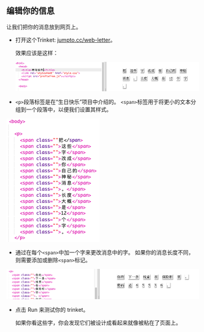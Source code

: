 ## 编辑你的信息

让我们把你的消息放到网页上。

+ 打开这个Trinket: <a href="http://jumpto.cc/web-letter" target="_blank">jumpto.cc/web-letter</a>。
    
    效果应该是这样：
    
    ![截屏](images/letter-starter.png)

+ `<p>`段落标签是在“生日快乐”项目中介绍的。 `<span>`标签用于将更小的文本分组到一个段落中，以便我们设置其样式。

![截屏](images/letter-placeholder.png)

+ 通过在每个`<span>`中加一个字来更改消息中的字。 如果你的消息长度不同，则需要添加或删除`<span>`标记。 

![截屏](images/letter-message.png)

+ 点击 Run 来测试你的 trinket。
    
    如果你看这些字，你会发现它们被设计成看起来就像被粘在了页面上。